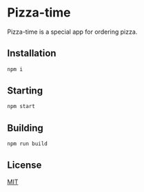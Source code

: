 # Pizza-time

Pizza-time is a special app for ordering pizza.

## Installation
```bash
npm i
```

## Starting

```bash
npm start
```

## Building

```bash
npm run build
```

## License
[MIT](https://choosealicense.com/licenses/mit/)
